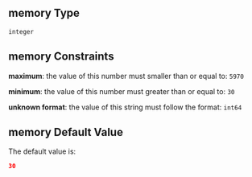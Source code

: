 ## memory Type

`integer`

## memory Constraints

**maximum**: the value of this number must smaller than or equal to: `5970`

**minimum**: the value of this number must greater than or equal to: `30`

**unknown format**: the value of this string must follow the format: `int64`

## memory Default Value

The default value is:

```json
30
```
